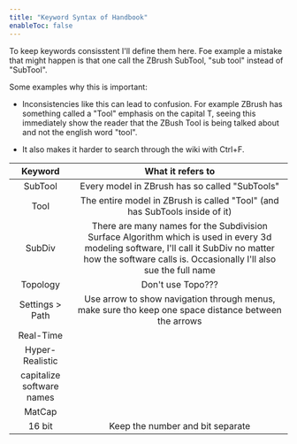 ```yaml
---
title: "Keyword Syntax of Handbook"
enableToc: false
---
```


To keep keywords consisstent I'll define them here. Foe example a mistake that might happen is that one call the ZBrush SubTool, "sub tool" instead of "SubTool". 

Some examples why this is important:

- Inconsistencies like this can lead to confusion. For example ZBrush has something called a "Tool" emphasis on the capital T, seeing this immediately show the reader that the ZBush Tool is being talked about and not the english word "tool".

- It also makes it harder to search through the wiki with Ctrl+F.

|Keyword|What it refers to|
|:-:|:-:
|SubTool|Every model in ZBrush has so called "SubTools"
|Tool|The entire model in ZBrush is called "Tool" (and has SubTools inside of it)
|SubDiv|There are many names for the Subdivision Surface Algorithm which is used in every 3d modeling software, I'll call it SubDiv no matter how the software calls is. Occasionally I'll also sue the full name
|Topology|Don't use Topo??? 
|Settings > Path|Use arrow to show navigation through menus, make sure tho keep one space distance between the arrows
|Real-Time|
|Hyper-Realistic|
|capitalize software names|
|MatCap|
|16 bit|Keep the number and bit separate
